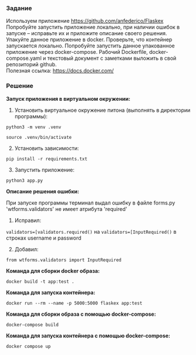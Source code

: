 ### Задание

Используем приложение https://github.com/anfederico/Flaskex<br>
Попробуйте запустить приложение локально, при наличии ошибок в запуске – исправьте их и приложите описание своего решения.<br>
Упакуйте данное приложение в docker. Проверьте, что контейнер запускается локально. Попробуйте запустить данное упакованное приложение через
docker-compose. Рабочий Dockerfile, docker-compose.yaml и текстовый документ с заметками выложить в свой репозиторий github.<br>
Полезная ссылка: https://docs.docker.com/<br>

### Решение

**Запуск приложения в виртуальном окружении:**
 
1. Установить виртуальное окружение питона (выполнять в директории программы):

`python3 -m venv .venv`

`source .venv/bin/activate`

2. Установить зависимости: 

`pip install -r requirements.txt`

3. Запустить приложение: 

`python3 app.py`

**Описание решения ошибки:**<br>

При запуске программы терминал выдал ошибку в файле forms.py 'wtforms.validators' не имеет атрибута 'required'<br>

1. Исправил:

`validators=[validators.required()` на `validators=[InputRequired()` в строках username и password<br>

2. Добавил:

`from wtforms.validators import InputRequired`<br>

**Команда для сборки docker образа:** 

`docker build -t app:test .`

**Команда для запуска контейнера:** 

`docker run --rm --name -p 5000:5000 flaskex app:test`

**Команда для сборки образа c помощью docker-compose:** 

`docker-compose build`

**Команда для запуска контейнера c помощью docker-compose:** 

`docker compose up`
